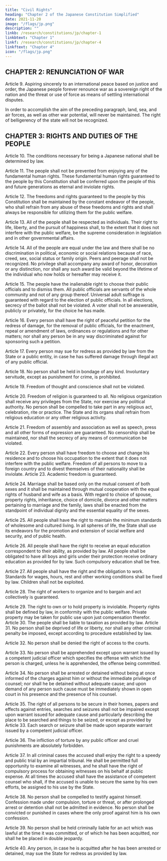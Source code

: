 ```yaml
---
title: "Civil Rights"
heading: "Chapter 2 of the Japanese Constitution Simplified"
date: 2021-11-20
image: "/flags/jp.png"
description: ""
linkb: /research/constitutions/jp/chapter-1
linkbtext: "Chapter 1"
linkf: /research/constitutions/jp/chapter-4
linkftext: "Chapter 4"
icon: "/flags/jp.png"
---
```



## CHAPTER 2: RENUNCIATION OF WAR 

Article 9. Aspiring sincerely to an international peace based on justice and order, the Japanese people forever renounce war as a sovereign right of the nation and the threat or use of force as means of settling international disputes. 

In order to accomplish the aim of the preceding paragraph, land, sea, and air forces, as well as other war potential, will never be maintained. The right of belligerency of the state will not be recognized. 


## CHAPTER 3: RIGHTS AND DUTIES OF THE PEOPLE 

Article 10. The conditions necessary for being a Japanese national shall be determined by law. 

Article 11. The people shall not be prevented from enjoying any of the fundamental human rights. These fundamental human rights guaranteed to the people by this Constitution shall be conferred upon the people of this and future generations as eternal and inviolate rights. 

Article 12. The freedoms and rights guaranteed to the people by this Constitution shall be maintained by the constant endeavor of the people, who shall refrain from any abuse of these freedoms and rights and shall always be responsible for utilizing them for the public welfare.

Article 13. All of the people shall be respected as individuals. Their right to life, liberty, and the pursuit of happiness shall, to the extent that it does not interfere with the public welfare, be the supreme consideration in legislation and in other governmental affairs. 

Article 14. All of the people are equal under the law and there shall be no discrimination in political, economic or social relations because of race, creed, sex, social status or family origin. Peers and peerage shall not be recognized. No privilege shall accompany any award of honor, decoration or any distinction, nor shall any such award be valid beyond the lifetime of the individual who now holds or hereafter may receive it.

Article 15. The people have the inalienable right to choose their public officials and to dismiss them. All public officials are servants of the whole community and not of any group thereof. Universal adult suffrage is guaranteed with regard to the election of public officials. In all elections, secrecy of the ballot shall not be violated. A voter shall not be answerable, publicly or privately, for the choice he has made. 

Article 16. Every person shall have the right of peaceful petition for the redress of damage, for the removal of public officials, for the enactment, repeal or amendment of laws, ordinances or regulations and for other matters; nor shall any person be in any way discriminated against for sponsoring such a petition. 

Article 17. Every person may sue for redress as provided by law from the State or a public entity, in case he has suffered damage through illegal act of any public official. 

Article 18. No person shall be held in bondage of any kind. Involuntary servitude, except as punishment for crime, is prohibited. 

Article 19. Freedom of thought and conscience shall not be violated.

Article 20. Freedom of religion is guaranteed to all. No religious organization shall receive any privileges from the State, nor exercise any political authority. No person shall be compelled to take part in any religious act, celebration, rite or practice. The State and its organs shall refrain from religious education or any other religious activity. 

Article 21. Freedom of assembly and association as well as speech, press and all other forms of expression are guaranteed. No censorship shall be maintained, nor shall the secrecy of any means of communication be violated. 

Article 22. Every person shall have freedom to choose and change his residence and to choose his occupation to the extent that it does not interfere with the public welfare. Freedom of all persons to move to a foreign country and to divest themselves of their nationality shall be inviolate. Article 23. Academic freedom is guaranteed. 

Article 24. Marriage shall be based only on the mutual consent of both sexes and it shall be maintained through mutual cooperation with the equal rights of husband and wife as a basis. With regard to choice of spouse, property rights, inheritance, choice of domicile, divorce and other matters pertaining to marriage and the family, laws shall be enacted from the standpoint of individual dignity and the essential equality of the sexes. 

Article 25. All people shall have the right to maintain the minimum standards of wholesome and cultured living. In all spheres of life, the State shall use its endeavors for the promotion and extension of social welfare and security, and of public health. 

Article 26. All people shall have the right to receive an equal education correspondent to their ability, as provided by law. All people shall be obligated to have all boys and girls under their protection receive ordinary education as provided for by law. Such compulsory education shall be free. 

Article 27. All people shall have the right and the obligation to work. Standards for wages, hours, rest and other working conditions shall be fixed by law. Children shall not be exploited. 

Article 28. The right of workers to organize and to bargain and act collectively is guaranteed. 

Article 29. The right to own or to hold property is inviolable. Property rights shall be defined by law, in conformity with the public welfare. Private property may be taken for public use upon just compensation therefor. Article 30. The people shall be liable to taxation as provided by law. Article 31. No person shall be deprived of life or liberty, nor shall any other criminal penalty be imposed, except according to procedure established by law. 

Article 32. No person shall be denied the right of access to the courts. 

Article 33. No person shall be apprehended except upon warrant issued by a competent judicial officer which specifies the offense with which the person is charged, unless he is apprehended, the offense being committed. 

Article 34. No person shall be arrested or detained without being at once informed of the charges against him or without the immediate privilege of counsel; nor shall he be detained without adequate cause; and upon demand of any person such cause must be immediately shown in open court in his presence and the presence of his counsel. 

Article 35. The right of all persons to be secure in their homes, papers and effects against entries, searches and seizures shall not be impaired except upon warrant issued for adequate cause and particularly describing the place to be searched and things to be seized, or except as provided by Article 33. Each search or seizure shall be made upon separate warrant issued by a competent judicial officer. 

Article 36. The infliction of torture by any public officer and cruel punishments are absolutely forbidden. 

Article 37. In all criminal cases the accused shall enjoy the right to a speedy and public trial by an impartial tribunal. He shall be permitted full opportunity to examine all witnesses, and he shall have the right of compulsory process for obtaining witnesses on his behalf at public expense. At all times the accused shall have the assistance of competent counsel who shall, if the accused is unable to secure the same by his own efforts, be assigned to his use by the State. 

Article 38. No person shall be compelled to testify against himself. Confession made under compulsion, torture or threat, or after prolonged arrest or detention shall not be admitted in evidence. No person shall be convicted or punished in cases where the only proof against him is his own confession. 

Article 39. No person shall be held criminally liable for an act which was lawful at the time it was committed, or of which he has been acquitted, nor shall he be placed in double jeopardy. 

Article 40. Any person, in case he is acquitted after he has been arrested or detained, may sue the State for redress as provided by law. 
